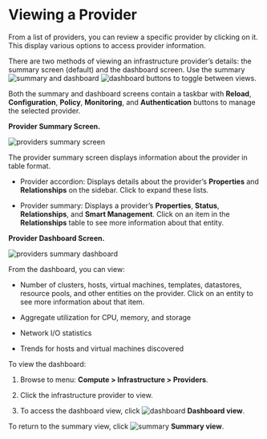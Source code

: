 # Viewing a Provider

From a list of providers, you can review a specific provider by clicking on it. This display
 various options to access provider information.

There are two methods of viewing an infrastructure provider’s details: the summary screen
(default) and the dashboard screen. Use the summary ![summary](../images/summary.png) and
dashboard ![dashboard](../images/dashboard.png) buttons to toggle between views.

Both the summary and dashboard screens contain a taskbar with **Reload**, **Configuration**,
**Policy**, **Monitoring**, and **Authentication** buttons to manage the selected provider.

**Provider Summary Screen.**

![providers summary screen](../images/providers-summary-screen.png)

The provider summary screen displays information about the provider in table format.

- Provider accordion: Displays details about the provider’s **Properties** and **Relationships** on the sidebar. Click to expand these lists.

- Provider summary: Displays a provider’s **Properties**, **Status**, **Relationships**, and **Smart Management**. Click on an item in the **Relationships** table to see more information about that entity.

**Provider Dashboard Screen.**

![providers summary dashboard](../images/providers-summary-dashboard.png)

From the dashboard, you can view:

- Number of clusters, hosts, virtual machines, templates, datastores, resource pools, and other entities on the provider. Click on an entity to see more information about that item.

- Aggregate utilization for CPU, memory, and storage

- Network I/O statistics

- Trends for hosts and virtual machines discovered

To view the dashboard:

1. Browse to menu: **Compute > Infrastructure > Providers**.

2. Click the infrastructure provider to view.

3. To access the dashboard view, click ![dashboard](../images/dashboard.png) **Dashboard view**.

To return to the summary view, click ![summary](../images/summary.png) **Summary view**.
